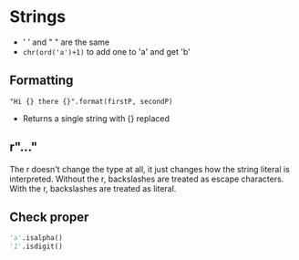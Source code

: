 # Strings

- ' ' and " " are the same
- `chr(ord('a')+1)` to add one to 'a' and get 'b'

## Formatting
`"Hi {} there {}".format(firstP, secondP)`

- Returns a single string with {} replaced

## r"..." 
The r doesn't change the type at all, it just changes how the string literal is interpreted. Without the  r, backslashes are treated as escape characters. With the r, backslashes are treated as literal.

## Check proper

```python
'a'.isalpha()
'1'.isdigit()
```

